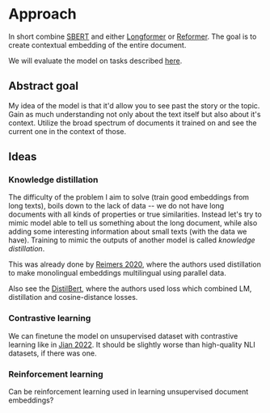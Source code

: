 [datasets]: datasets.md
[sbert]: https://arxiv.org/abs/1908.10084
[longformer]: https://arxiv.org/pdf/2004.05150v2.pdf
[reformer]: https://arxiv.org/pdf/2001.04451.pdf
[jian_22]: https://arxiv.org/pdf/2209.09433.pdf
[reimers_20]: https://aclanthology.org/2020.emnlp-main.365.pdf
[distilbert]: https://arxiv.org/pdf/1910.01108.pdf

# Approach

In short combine [SBERT][sbert] and either [Longformer][longformer] or
[Reformer][reformer]. The goal is to create contextual embedding of the entire
document.

We will evaluate the model on tasks described [here][datasets].

## Abstract goal

My idea of the model is that it'd allow you to see past the story or the topic.
Gain as much understanding not only about the text itself but also about it's
context. Utilize the broad spectrum of documents it trained on and see the
current one in the context of those.

## Ideas

### Knowledge distillation

The difficulty of the problem I aim to solve (train good embeddings from long
texts), boils down to the lack of data -- we do not have long documents with all
kinds of properties or true similarities. Instead let's try to mimic model able
to tell us something about the long document, while also adding some interesting
information about small texts (with the data we have). Training to mimic the
outputs of another model is called *knowledge distillation*.

This was already done by [Reimers 2020][reimers_20], where the authors used
distillation to make monolingual embeddings multilingual using parallel data.

Also see the [DistilBert][distilbert], where the authors used loss which
combined LM, distillation and cosine-distance losses.


### Contrastive learning

We can finetune the model on unsupervised dataset with contrastive learning
like in [Jian 2022][jian_22]. It should be slightly worse than high-quality NLI
datasets, if there was one.

### Reinforcement learning

Can be reinforcement learning used in learning unsupervised document embeddings?
